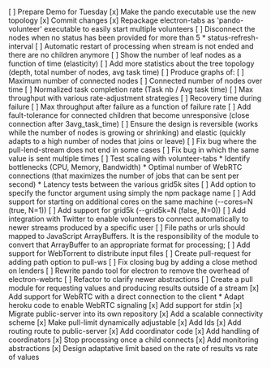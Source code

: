 [ ] Prepare Demo for Tuesday
  [x] Make the pando executable use the new topology
  [x] Commit changes
  [x] Repackage electron-tabs as 'pando-volunteer' executable to easily start multiple volunteers
  [ ] Disconnect the nodes when no status has been provided for more than 5 * status-refresh-interval
  [ ] Automatic restart of processing when stream is not ended and there are no children anymore
  [ ] Show the number of leaf nodes as a function of time (elasticity)
  [ ] Add more statistics about the tree topology (depth, total number of nodes, avg task time)
  [ ] Produce graphs of:
     [ ] Maximum number of connected nodes
     [ ] Connected number of nodes over time
     [ ] Normalized task completion rate (Task nb / Avg task time)
     [ ] Max throughput with various rate-adjustment strategies
     [ ] Recovery time during failure
     [ ] Max throughput after failure as a function of failure rate 
[ ] Add fault-tolerance for connected children that become unresponsive (close connection after 3avg_task_time)
[ ] Ensure the design is reversible (works while the number of nodes is growing or shrinking) and elastic (quickly adapts to a high number of nodes that joins or leave)
[ ] Fix bug where the pull-lend-stream does not end in some cases
[ ] Fix bug in which the same value is sent multiple times
[ ] Test scaling with volunteer-tabs
    * Identify bottlenecks (CPU, Memory, Bandwidth)
    * Optimal number of WebRTC connections (that maximizes the number of jobs that can be sent per second)
    * Latency tests between the various grid5k sites
[ ] Add option to specify the functor argument using simply the npm package name
[ ] Add support for starting on additional cores on the same machine (--cores=N (true, N=1)) 
[ ] Add support for grid5k (--grid5k=N (false, N=0))
[ ] Add integration with Twitter to enable volunteers to connect automatically to newer streams produced by a specific user
[ ] File paths or urls should mapped to JavaScript ArrayBuffers. It is
    the responsibility of the module to convert that ArrayBuffer to an
    appropriate format for processing;
[ ] Add support for WebTorrent to distribute input files
[ ] Create pull-request for adding path option to pull-ws
[ ] Fix closing bug by adding a close method on lenders
[ ] Rewrite pando tool for electron to remove the overhead of electron-webrtc
[ ] Refactor to clarify newer abstractions
[ ] Create a pull module for requesting values and producing results 
    outside of a stream
[x] Add support for WebRTC with a direct connection to the client
    * Adapt heroku code to enable WebRTC signaling
[x] Add support for stdin
[x] Migrate public-server into its own repository
[x] Add a scalable connectivity scheme
    [x] Make pull-limit dynamically adjustable
    [x] Add Ids
    [x] Add routing route to public-server
    [x] Add coordinator code
    [x] Add handling of coordinators
    [x] Stop processing once a child connects
[x] Add monitoring abstractions
[x] Design adaptative limit based on the rate of results vs rate of values
